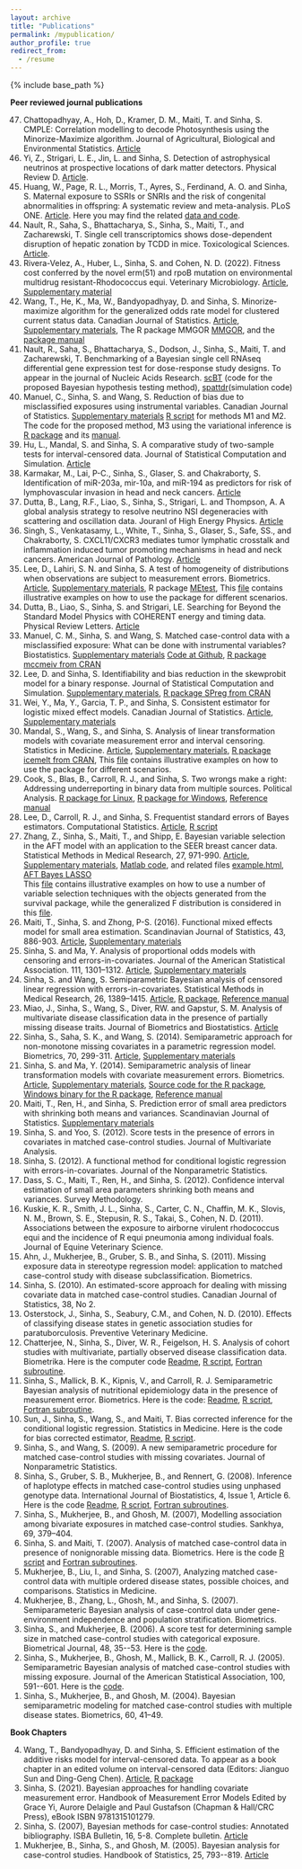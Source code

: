 ```yaml
---
layout: archive
title: "Publications"
permalink: /mypublication/
author_profile: true
redirect_from:
  - /resume
---
```


{% include base_path %}

**Peer reviewed journal publications**
<ol reversed> 
<li> Chattopadhyay, A., Hoh, D., Kramer, D. M., Maiti, T. and Sinha, S. CMPLE: Correlation modelling to decode Photosynthesis
using the Minorize-Maximize algorithm.  Journal of Agricultural, Biological and Environmental Statistics. <a href="https://link.springer.com/article/10.1007/s13253-024-00627-9"> Article</a></li>
<li> Yi, Z., Strigari, L. E., Jin, L. and Sinha, S. Detection of astrophysical neutrinos at prospective locations of dark matter detectors. 
Physical Review D. <a href="https://arxiv.org/abs/2307.13792">Article</a>.
</li>
<li> Huang, W., Page, R. L., Morris, T., Ayres, S., Ferdinand, A. O. and Sinha, S. Maternal exposure to SSRIs or SNRIs and the risk of congenital abnormalities in offspring: A systematic review and meta-analysis. PLoS ONE. <a href="https://journals.plos.org/plosone/article?id=10.1371/journal.pone.0294996">Article</a>. Here you may find the related <a href="http://samiransinha.github.io/files/codes/PLOS-meta-code.zip">data and code</a>.
</li>
<li> Nault, R., Saha, S., Bhattacharya, S., Sinha, S., Maiti, T., and Zacharewski, T. Single cell transcriptomics shows dose-dependent disruption of hepatic zonation by TCDD in mice. Toxicological Sciences.
<a href="https://www.biorxiv.org/content/10.1101/2022.06.15.496321v1.full">Article</a>. 
 </li> 
<li> Rivera-Velez, A., Huber, L., Sinha, S. and Cohen, N. D. (2022). Fitness cost conferred by the novel erm(51) and rpoB mutation on environmental multidrug resistant-Rhodococcus equi. Veterinary Microbiology. <a href="https://www.sciencedirect.com/science/article/pii/S0378113522002012">Article</a>, <a href="http://samiransinha.github.io/files/research/Noah_supplementary.pdf">Supplementary material</a> </li>
<li> Wang, T., He, K., Ma, W., Bandyopadhyay, D. and Sinha, S. Minorize-maximize algorithm for the generalized odds rate model for clustered current status data. Canadian Journal of Statistics. <a href="http://doi.org/10.1002/cjs.11733">Article</a>,
 <a href="http://samiransinha.github.io/files/research/Tong2022_supplementary.pdf">Supplementary materials</a>, The R package MMGOR 
<a href="https://github.com/laozaoer/MMGOR">MMGOR</a>, and the  <a href="http://samiransinha.github.io/files/codes/MMGOR_Manual.pdf">package manual</a></li>  
<li> Nault, R., Saha, S., Bhattacharya, S., Dodson, J., Sinha, S., Maiti, T. and  Zacharewski, T. Benchmarking of a Bayesian single cell RNAseq differential gene expression test for dose-response study designs. To appear in the journal of Nucleic Acids Research. <a href="https://github.com/satabdisaha1288/scBT"> scBT</a> (code for the proposed Bayesian hypothesis testing method), <a href="https://github.com/zacharewskilab/splattdr">spattdr</a>(simulation code)  </li>
<li> Manuel, C., Sinha, S. and Wang, S. Reduction of bias due to misclassified exposures using instrumental variables. Canadian Journal of Statistics. <a href="http://samiransinha.github.io/files/research/Chris_supplementary.pdf">Supplementary materials</a>
<a href="http://samiransinha.github.io/files/codes/Chris_2021_2022_CJS_mcmc_code_4_m1nm2_4_webpage.R">R script</a> for methods M1 and M2. The code for the proposed method, M3 using the variational inference is <a href="http://samiransinha.github.io/files/codes/bayesmcmc4m3_1.0.tar.gz">R package</a> and its <a href="http://samiransinha.github.io/files/codes/bayesmcmc4m3-manual.pdf">manual</a>.
</li>
<li> Hu, L., Mandal, S. and Sinha, S. A comparative study of two-sample tests for interval-censored data. Journal of Statistical Computation and Simulation. <a href="https://www.tandfonline.com/doi/full/10.1080/00949655.2021.1955884">Article</a> 
</li>
<li> Karmakar, M., Lai, P-C., Sinha, S., Glaser, S. and Chakraborty, S. Identification of miR-203a, mir-10a, and miR-194 as predictors for risk of lymphovascular invasion in head and neck cancers. <a href="https://doi.org/10.18632/oncotarget.28022">Article</a>
</li>
<li> Dutta, B., Lang, R.F., Liao, S., Sinha, S., Strigari, L. and Thompson, A. A global analysis strategy to resolve neutrino NSI degeneracies with scattering and oscillation data. Jouranl of High Energy Physics. <a href="https://arxiv.org/abs/2002.03066">Article</a>
</li>
<li> Singh, S., Venkatasamy, L., White, T., Sinha, S., Glaser, S., Safe, SS., and Chakraborty, S. CXCL11/CXCR3 mediates tumor lymphatic crosstalk and inflammation induced tumor promoting mechanisms in head and neck cancers. American Journal of Pathology. <a href="https://www.ncbi.nlm.nih.gov/pubmed/32035061">Article</a>
</li> 
<li> Lee, D.,  Lahiri, S. N. and Sinha, S. A  test of homogeneity of distributions when observations are  subject to  measurement errors. Biometrics. <a href="http://samiransinha.github.io/files/research/paper_August_2019.pdf">Article</a>, 
  <a href="http://samiransinha.github.io/files/research/supple-August-2019.pdf">Supplementary materials</a>, R package <a href="https://cran.r-project.org/web/packages/MEtest/index.html">MEtest</a>, 
This <a href="http://samiransinha.github.io/files/codes/MEtest_examples2019.html">file</a> contains illustrative examples on how to use the package for different scenarios. 
</li>
<li> Dutta, B., Liao, S., Sinha, S. and Strigari, LE. Searching for Beyond the Standard Model Physics with COHERENT energy and timing data. Physical Review Letters. <a href="https://journals.aps.org/prl/abstract/10.1103/PhysRevLett.123.061801">Article</a>
</li>
<li> Manuel, C. M., Sinha, S. and Wang, S. Matched case-control data with a misclassified exposure: What can be done with instrumental variables? Biostatistics.  <a href="http://samiransinha.github.io/files/research/chris2019_supplementary.pdf">Supplementary materials</a> 
<a href="https://github.com/ronsami/Istrumental-variables-for-misclassification">Code at Github</a>, <a href="https://CRAN.R-project.org/package=mccmeiv">R package mccmeiv from CRAN</a> 
</li>
<li> Lee, D. and Sinha, S. Identifiability and bias reduction in the skewprobit model for a binary response. Journal of Statistical Computation and Simulation. <!--\[[research/Identifiability_and_bias_reduction_published.pdf pdf]\],-->
<a href="http://samiransinha.github.io/files/research/0714_supple.pdf">Supplementary materials</a>,  <a href="https://cran.r-project.org/package=SPreg"> R package SPreg from CRAN</a> 
</li>
<li> Wei, Y., Ma, Y., Garcia, T. P., and Sinha, S. Consistent estimator for logistic mixed effect models. Canadian Journal of Statistics. <a href="http://samiransinha.github.io/files/research/randomslopefinalcjsversion.pdf"> Article</a>,
  <a href="http://samiransinha.github.io/files/research/randomslopesuppfinalcjsversion.pdf"> Supplementary materials</a> 
</li>
<li> Mandal, S., Wang, S., and Sinha, S. Analysis of linear transformation models with covariate measurement error and interval censoring. Statistics in Medicine. <a href="http://samiransinha.github.io/files/research/SIM_2019-May-10.pdf"> Article</a>, 
<a href="http://samiransinha.github.io/files/research/suppl_2019-May-07.pdf">Supplementary materials</a>, <a href="https://cran.r-project.org/web/packages/icemelt/index.html"> R package icemelt from CRAN</a>, 
This <a href="http://samiransinha.github.io/files/codes/SIM_icemelt_examples2019.html"> file</a> contains illustrative examples on how to use the package for different scenarios. 
</li>
<li> Cook, S., Blas, B., Carroll, R. J., and Sinha, S. Two wrongs make a right: Addressing underreporting in binary data from multiple sources. Political Analysis. 
<a href="http://samiransinha.github.io/files/codes/mistwosources_1.0.tar.gz"> R package for Linux</a>, <a href="http://samiransinha.github.io/files/codes/mistwosources_1.0.zip">R package for Windows</a>, <a href="http://samiransinha.github.io/files/research/mistwosources-manual.pdf"> Reference manual</a>
</li>
<li> Lee, D., Carroll, R. J., and Sinha, S. Frequentist standard errors of Bayes estimators. Computational Statistics. <a href="http://samiransinha.github.io/files/research/revision1_std_cal_the_revised_manuscript.pdf">Article</a>, 
<a href="http://samiransinha.github.io/files/codes/Codes_Lee.zip">R script</a>
</li>
<li> Zhang, Z., Sinha, S., Maiti, T., and Shipp, E. Bayesian variable selection in the AFT model with an application 
to the SEER breast cancer data. Statistical Methods in Medical Research, 27, 971-990. <a href="http://samiransinha.github.io/files/research/draft_seerdata_Dec_2015_rev2_sent2pub.pdf">Article</a>, <a href="http://samiransinha.github.io/files/research/suppl.pdf">Supplementary materials</a>,  
<a href="http://samiransinha.github.io/files/codes/html.zip"> Matlab code</a>, and related files  <a href="http://samiransinha.github.io/files/codes/example.html"> example.html</a>, <a href="http://samiransinha.github.io/files/codes/AFT_Bayes_LASSO.html"> AFT Bayes LASSO</a></li>
This <a href="http://samiransinha.github.io/files/codes/zhen_August2019.html html">file</a> contains illustrative examples on how to use a number of variable selection techniques with the objects generated from the survival package, while the generalized F distribution is considered in 
this <a href="http://samiransinha.github.io/files/codes/zhen_genf_August2019.html"> file</a>.
</li>
<li> Maiti, T., Sinha, S. and Zhong, P-S. (2016). Functional mixed effects model for small area estimation. Scandinavian Journal of Statistics, 43, 886-903. <a href="http://samiransinha.github.io/files/[research/sjos2016_Maiti.pdf">Article</a>, 
<a href="http://samiransinha.github.io/files/research/sjos2016_Maiti_suppl.pdf">Supplementary materials</a>
</li>
<li> Sinha, S. and Ma, Y. Analysis of proportional odds models with censoring and errors-in-covariates. Journal of the American Statistical Association. 111, 1301–1312. 
<a href="http://samiransinha.github.io/files/research/reviseround3pome6.pdf">Article</a>, <a href="http://samiransinha.github.io/files/research/jasa_suppl6.pdf">Supplementary materials</a>
</li>
<li> Sinha, S. and Wang, S. Semiparametric Bayesian analysis of censored linear regression with 
errors-in-covariates. Statistical Methods in Medical Research, 26, 1389–1415. 
<a href="http://samiransinha.github.io/files/research/SMMR_2015_Final_version.pdf"> Article</a>, <a href="http://samiransinha.github.io/files/codes/smmrbayes_1.0.tar.gz">R package</a>, 
<a href="http://samiransinha.github.io/files/research/SMMR_description_of_package.pdf"> Reference manual</a>
</li>
<li> Miao, J., Sinha, S., Wang, S., Diver, RW. and Gapstur, S. M. Analysis of multivariate disease classification 
data in the presence of partially missing disease traits. Journal of Biometrics and Biostatistics. <a href="https://doi.org/10.4172/2155-6180.1000197"> Article</a> 
</li>
<li> Sinha, S., Saha, S. K., and Wang, S. (2014). Semiparametric approach for non-monotone missing covariates in a parametric regression model. Biometrics, 70, 299-311. 
<a href="https://doi.org/10.1111/biom.12159">Article</a>, <a href="http://samiransinha.github.io/files/research/missing_biometrics_suppl.pdf">Supplementary materials</a>
</li>
<li> Sinha, S. and Ma, Y. (2014).  Semiparametric analysis of linear transformation models with covariate 
measurement errors. Biometrics. <a href="https://doi.org/10.1111%2Fbiom.12119"> Article</a>, <!--\[[research/LTM_ME_published_version.pdf pdf]\],-->
<a href="http://samiransinha.github.io/files/LTMME_biometrics_suppl.pdf">Supplementary materials</a>, <a href="http://samiransinha.github.io/files/codes/mesub_1.0.tar.gz"> Source code for the R package</a>, <a href="http://samiransinha.github.io/files/codes/mesub_1.0.zip"> Windows binary for the R package</a>,
<a href="http://samiransinha.github.io/files/research/manual_mesub.pdf"> Reference manual</a>
</li>
<li> Maiti, T., Ren, H., and Sinha, S. Prediction error of small area predictors with shrinking both 
means and variances. Scandinavian Journal of Statistics. <!--\[[research/sjos_Maiti_20131.pdf pdf]\], -->
<a href="http://samiransinha.github.io/files/research/sjos12061-sup-0001-Supp_Info.pdf"> Supplementary materials</a>
</li>
<li> Sinha, S. and Yoo, S. (2012). Score tests in the presence of errors in covariates in matched 
case-control studies. Journal of Multivariate Analysis. 
<!--\[[research/sinha2012-JMVA.pdf pdf]\] -->
</li>
<li> Sinha, S. (2012). A functional method for conditional logistic regression 
with errors-in-covariates. Journal of the Nonparametric Statistics. 
<!--\[[research/JNS2012.pdf pdf]\] -->
</li>
<li> Dass, S. C., Maiti, T., Ren, H., and Sinha, S. (2012). Confidence interval estimation of small 
area parameters shrinking both means and variances. Survey Methodology. 
<!--\[[research/Survey_methodology_2012.pdf pdf]\]-->
</li>
<li> Kuskie, K. R., Smith, J. L., Sinha, S., Carter, C. N., Chaffin, M. K., Slovis, N. M., Brown, S. E., 
Stepusin, R. S., Takai, S., Cohen, N. D. (2011). Associations between the exposure to airborne 
 virulent rhodococcus equi and the incidence of R equi pneumonia among individual foals. 
Journal of Equine Veterinary Science. <!--\[[research/Noah_2011.pdf pdf]\] -->
</li>
<li> Ahn, J., Mukherjee, B., Gruber, S. B., and Sinha, S. (2011). Missing exposure data in
 stereotype regression model: application to matched case-control study with disease 
subclassification. Biometrics. <!--\[[research/ahn2010-biometrics.pdf pdf]\]-->
</li>
<li> Sinha, S. (2010). An estimated-score approach for dealing with missing covariate data in matched
 case-control studies. Canadian Journal of Statistics, 38, No 2. <!--\[[research/sinha2010-cjs.pdf pdf]\]-->
</li>
<li> Osterstock, J., Sinha, S., Seabury, C.M., and Cohen, N. D. (2010). Effects of classifying disease states
 in genetic association studies for paratuborculosis. 
Preventive Veterinary Medicine. <!--\[[research/JOsterstock_PVM_2010.pdf pdf]\]-->
</li>
<li> Chatterjee, N., Sinha, S., Diver, W. R., Feigelson, H. S. Analysis of cohort studies with multivariate, 
partially observed disease classification data. Biometrika.  <!--\[[research/SurvClassificationChatterjeeRevised2-Jan06-2010.pdf pdf]\]-->
<!--\[[research/SurvClassificationChatterjeeSuppl_Feb2010.pdf supplementary material]\] -->
Here is the computer code <a href="http://samiransinha.github.io/files/codes/BKA2010/Readme.txt">Readme</a>, <a href="http://samiransinha.github.io/files/codes/BKA2010/ee_code_online_R.txt">R script</a>, <a href="http://samiransinha.github.io/files/codes/BKA2010/subroutineBKA2010.f">Fortran subroutine</a>.
</li>
<li> Sinha, S., Mallick, B. K., Kipnis, V., and Carroll, R. J.  Semiparametric Bayesian 
analysis of nutritional epidemiology data in the presence of measurement 
error. Biometrics. <!--\[[research/MEwithRay2009-Biometrics.pdf pdf]\]-->
Here is the code: <a href="http://samiransinha.github.io/files/codes/semipara-merror/readme.txt">Readme</a>, 
<a href="http://samiransinha.github.io/files/codes/semipara-merror/program-spb.txt"> R script</a>,
<a href="http://samiransinha.github.io/files/codes/semipara-merror/spbsubroutines.f">Fortran subroutine</a>.
</li>
<li> Sun, J., Sinha, S., Wang, S., and Maiti, T. Bias corrected inference for the conditional 
logistic regression. Statistics in Medicine. <!--\[[research/Sun_SIM.pdf pdf]\] -->
Here is the code for bias corrected estimator, <a href="http://samiransinha.github.io/files/codes/Bias-correction/readme.txt">Readme</a>, <a href="http://samiransinha.github.io/files/codes/Bias-correction/MDS.txt">R script</a>. 
</li>
<li> Sinha, S., and Wang, S. (2009). A new semiparametric procedure for matched case-control 
studies with missing covariates.  Journal of Nonparametric Statistics. 
<!--\[[research/sinha_wang.pdf pdf]\]-->
</li>
<li> Sinha, S., Gruber, S. B., Mukherjee, B., and  Rennert, G. (2008). Inference of
haplotype effects in matched case-control studies using unphased genotype 
data.  International Journal of Biostatistics, 4, Issue 1, Article 6. 
<!--\[[research/sinha_ijb2008.pdf pdf]\]-->
Here is the code <a href="http://samiransinha.github.io/files/codes/Readme.txt">Readme</a>,    
<a href="http://samiransinha.github.io/files/codes/Hap.R">R script</a>, <a href="http://samiransinha.github.io/files/codes/new-hapdataanalysissub1.f">Fortran subroutines</a>.
</li>
<li> Sinha, S., Mukherjee, B., and Ghosh, M.
(2007),  Modelling association among bivariate exposures in
matched case-control studies. Sankhya, 69, 379–404. <!--\[[research/sankhya.pdf pdf]\]-->
</li>
<li> Sinha, S. and Maiti, T. (2007). Analysis of matched
case-control data in presence of nonignorable missing data. 
Biometrics. <!--\[[research/sinha2007-biometrics.pdf pdf]\]-->
Here is the code <a href="http://samiransinha.github.io/files/codes/dataanalysis-3.txt">R script</a> and <a href="http://samiransinha.github.io/files/codes/data_simusub.f">Fortran subroutines</a>.
</li>
<li> Mukherjee, B., Liu, I., and Sinha, S. (2007), Analyzing
matched case-control  data with multiple ordered disease states, possible choices, 
and comparisons.   Statistics in Medicine. <!--\[[research/Mukherjee2007-StatinMed.pdf  pdf]\]-->
</li>
<li> Mukherjee, B., Zhang, L.,  Ghosh, M., and Sinha, S. (2007). 
 Semiparameteric  Bayesian analysis of  case-control data under gene-environment independence
and population stratification. Biometrics. <!--\[[research/mukherjee2007-biometrics.pdf  pdf]\]-->
</li>
<li> Sinha, S., and Mukherjee, B. (2006). A score test for
determining sample size in matched case-control studies with
categorical exposure.  Biometrical Journal, 48, 35--53. <!--\[[research/sinha_biomj2006.pdf pdf]\]-->
Here is the <a href="http://samiransinha.github.io/files/codes/rcode1.R">code</a>. 
</li>
<li> Sinha, S., Mukherjee, B., Ghosh, M., Mallick, B. K., Carroll, R. J.  (2005). Semiparametric Bayesian 
analysis of matched case-control studies with missing exposure. 
Journal of the American Statistical Association, 100, 591--601. <!--\[[research/sinha_jasa2005.pdf pdf]\]-->
Here is the <a href="http://samiransinha.github.io/files/codes/software_matched_missing.zip">code</a>.
</li>
 <li> Sinha, S., Mukherjee, B., and Ghosh, M. (2004). Bayesian semiparametric modeling for 
matched case-control studies with multiple disease states. Biometrics, 60, 
41–49. <!--\[[research/sinha_biometrics2004.pdf pdf]\]-->
</li>
</ol>

**Book Chapters**
<!--=====-->
<ol reversed>
<li> Wang, T., Bandyopadhyay, D. and Sinha, S. Efficient estimation of the additive risks model for interval-censored data. To appear as a book chapter in an edited volume on interval-censored data (Editors: Jianguo Sun and Ding-Geng Chen). 
<a href= "https://arxiv.org/abs/2203.09726">Article</a>, <a href="https://github.com/laozaoer/MMIntAdd">R package</a></li>
<li> Sinha, S. (2021). Bayesian approaches for handling covariate measurement error.
 Handbook of Measurement Error Models Edited by Grace Yi, Aurore Delaigle and Paul Gustafson (Chapman & Hall/CRC Press), eBook ISBN 9781315101279. 
</li>
<li> Sinha, S. (2007), Bayesian methods for case-control studies: Annotated bibliography. ISBA Bulletin, 16, 5-8. Complete bulletin. <a href="http://samiransinha.github.io/files/research/ISBA_bulletin0706.pdf">Article</a>  
</li>
<li> Mukherjee, B., Sinha, S.,  and Ghosh, M. (2005). Bayesian
analysis for  case-control studies. Handbook of Statistics, 25, 793--819. <a href="http://samiransinha.github.io/files/research/MukherjeeHandbook2005.pdf">Article</a></li>
</ol>
